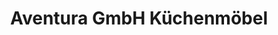---
title: "Aventura GmbH Küchenmöbel"
url: /neuoetting/aventura-gmbh-kuechenmoebel/
shop: Möbel
---